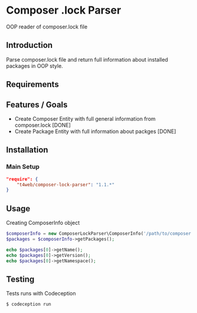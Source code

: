 Composer .lock Parser
==================

OOP reader of composer.lock file

Introduction
------------
Parse composer.lock file and return full information about installed packages in OOP style.

Requirements
------------

Features / Goals
----------------
* Create Composer Entity with full general information from composer.lock [DONE]
* Create Package Entity with full information about packges [DONE]

Installation
------------
### Main Setup

```json
"require": {
    "t4web/composer-lock-parser": "1.1.*"
}
```

Usage
------------
Creating ComposerInfo object
```php
$composerInfo = new ComposerLockParser\ComposerInfo('/path/to/composer.lock');
$packages = $composerInfo->getPackages();

echo $packages[0]->getName();
echo $packages[0]->getVersion();
echo $packages[0]->getNamespace();
```

Testing
------------
Tests runs with Codeception
```bash
$ codeception run
```
